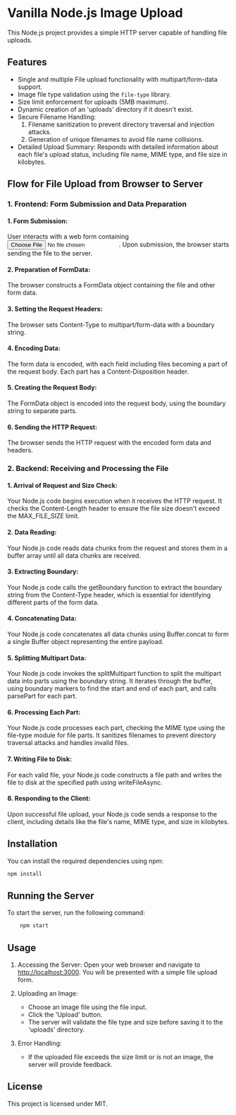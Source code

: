 # Vanilla Node.js Image Upload

This Node.js project provides a simple HTTP server capable of handling file uploads.

## Features

- Single and multiple File upload functionality with multipart/form-data support.
- Image file type validation using the `file-type` library.
- Size limit enforcement for uploads (5MB maximum).
- Dynamic creation of an 'uploads' directory if it doesn't exist.
- Secure Filename Handling: 
   1. Filename sanitization to prevent directory traversal and injection attacks.
   2. Generation of unique filenames to avoid file name collisions.
- Detailed Upload Summary: Responds with detailed information about each file's upload status, including file name, MIME type, and file size in kilobytes.

## Flow for File Upload from Browser to Server

### 1. Frontend: Form Submission and Data Preparation

#### 1. Form Submission:

User interacts with a web form containing <input type="file">. Upon submission, the browser starts sending the file to the server.

#### 2. Preparation of FormData:

The browser constructs a FormData object containing the file and other form data.

#### 3. Setting the Request Headers:

The browser sets Content-Type to multipart/form-data with a boundary string.

#### 4. Encoding Data:

The form data is encoded, with each field including files becoming a part of the request body. Each part has a Content-Disposition header.

#### 5. Creating the Request Body:

The FormData object is encoded into the request body, using the boundary string to separate parts.

#### 6. Sending the HTTP Request:

The browser sends the HTTP request with the encoded form data and headers.


### 2. Backend: Receiving and Processing the File

#### 1. Arrival of Request and Size Check:

Your Node.js code begins execution when it receives the HTTP request. It checks the Content-Length header to ensure the file size doesn't exceed the MAX_FILE_SIZE limit.

#### 2. Data Reading:

Your Node.js code reads data chunks from the request and stores them in a buffer array until all data chunks are received.

#### 3. Extracting Boundary:

Your Node.js code calls the getBoundary function to extract the boundary string from the Content-Type header, which is essential for identifying different parts of the form data.

#### 4. Concatenating Data:

Your Node.js code concatenates all data chunks using Buffer.concat to form a single Buffer object representing the entire payload.

#### 5. Splitting Multipart Data:

Your Node.js code invokes the splitMultipart function to split the multipart data into parts using the boundary string. It iterates through the buffer, using boundary markers to find the start and end of each part, and calls parsePart for each part.

#### 6. Processing Each Part:

Your Node.js code processes each part, checking the MIME type using the file-type module for file parts. It sanitizes filenames to prevent directory traversal attacks and handles invalid files.

#### 7. Writing File to Disk:

For each valid file, your Node.js code constructs a file path and writes the file to disk at the specified path using writeFileAsync.

#### 8. Responding to the Client:

Upon successful file upload, your Node.js code sends a response to the client, including details like the file's name, MIME type, and size in kilobytes.

## Installation

You can install the required dependencies using npm:

```bash
npm install
```

## Running the Server

To start the server, run the following command:

```bash
    npm start
```


## Usage

1. Accessing the Server:
   Open your web browser and navigate to [http://localhost:3000](http://localhost:3000). You will be presented with a simple file upload form.

2. Uploading an Image:
   - Choose an image file using the file input.
   - Click the 'Upload' button.
   - The server will validate the file type and size before saving it to the 'uploads' directory.

3. Error Handling:
   - If the uploaded file exceeds the size limit or is not an image, the server will provide feedback.



## License

This project is licensed under MIT.